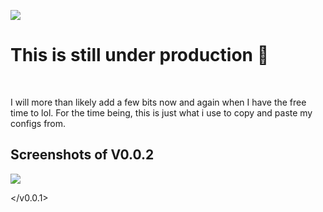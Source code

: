 <img src="https://capsule-render.vercel.app/api?type=rounded&height=300&color=a2a2a2&text=Personal%20Portfolio&fontColor=ffffff"></img>

<h1>This is still under production 🚧</h1>
<br>
 <p>I will more than likely add a few bits now and again when I have the free time to lol.
For the time being, this is just what i use to copy and paste my configs from. </p>
<h2>
 <h2>Screenshots of V0.0.2</h2>
<v0.0.1>
<img src="https://github.com/user-attachments/assets/c9f10211-db5d-4a0c-9ca9-2d3b7b73ad76"></img>

</v0.0.1>
